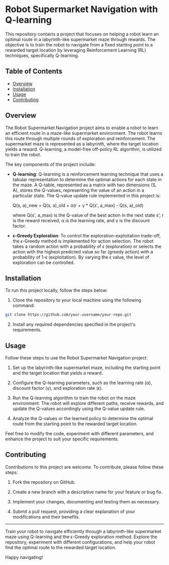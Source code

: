 # Robot Supermarket Navigation with Q-learning

This repository contains a project that focuses on helping a robot learn an optimal route in a labyrinth-like supermarket maze through rewards. The objective is to train the robot to navigate from a fixed starting point to a rewarded target location by leveraging Reinforcement Learning (RL) techniques, specifically Q-learning.

## Table of Contents

- [Overview](#overview)
- [Installation](#installation)
- [Usage](#usage)
- [Contributing](#contributing)

## Overview

The Robot Supermarket Navigation project aims to enable a robot to learn an efficient route in a maze-like supermarket environment. The robot learns this route through multiple rounds of exploration and reinforcement. The supermarket maze is represented as a labyrinth, where the target location yields a reward. Q-learning, a model-free off-policy RL algorithm, is utilized to train the robot.

The key components of the project include:

- **Q-learning**: Q-learning is a reinforcement learning technique that uses a tabular representation to determine the optimal actions for each state in the maze. A Q-table, represented as a matrix with two dimensions (S, A), stores the Q-values, representing the value of an action in a particular state. The Q-value update rule implemented in this project is:

  Q(s, a)_new = Q(s, a)_old + α(r + γ * Q(s', a_max) - Q(s, a)_old)

  where Q(s', a_max) is the Q-value of the best action in the next state s', r is the reward received, α is the learning rate, and γ is the discount factor.

- **ϵ-Greedy Exploration**: To control the exploration-exploitation trade-off, the ϵ-Greedy method is implemented for action selection. The robot takes a random action with a probability of ϵ (exploration) or selects the action with the highest predicted value so far (greedy action) with a probability of 1-ϵ (exploitation). By varying the ϵ value, the level of exploration can be controlled.

## Installation

To run this project locally, follow the steps below:

1. Clone the repository to your local machine using the following command:

```bash
git clone https://github.com/your-username/your-repo.git
```

2. Install any required dependencies specified in the project's requirements.

## Usage

Follow these steps to use the Robot Supermarket Navigation project:

1. Set up the labyrinth-like supermarket maze, including the starting point and the target location that yields a reward.

2. Configure the Q-learning parameters, such as the learning rate (α), discount factor (γ), and exploration rate (ϵ).

3. Run the Q-learning algorithm to train the robot on the maze environment. The robot will explore different paths, receive rewards, and update the Q-values accordingly using the Q-value update rule.

4. Analyze the Q-values or the learned policy to determine the optimal route from the starting point to the rewarded target location.

Feel free to modify the code, experiment with different parameters, and enhance the project to suit your specific requirements.

## Contributing

Contributions to this project are welcome. To contribute, please follow these steps:

1. Fork the repository on GitHub.

2. Create a new branch with a descriptive name for your feature or bug fix.

3. Implement your changes, documenting and testing them as necessary.

4. Submit a pull request, providing a clear explanation of your modifications and their benefits.

---

Train your robot to navigate efficiently through a labyrinth-like supermarket maze using Q-learning and the ϵ-Greedy exploration method. Explore the repository, experiment with different configurations, and help your robot find the optimal route to the rewarded target location.

Happy navigating!
